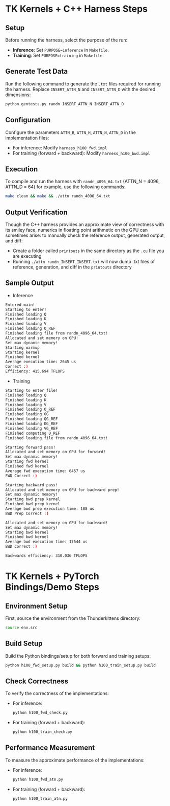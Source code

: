 
# TK Kernels + C++ Harness Steps

## Setup

Before running the harness, select the purpose of the run:

- **Inference**: Set `PURPOSE=inference` in `Makefile`.
- **Training**: Set `PURPOSE=training` in `Makefile`.

## Generate Test Data

Run the following command to generate the `.txt` files required for running the harness. Replace `INSERT_ATTN_N` and `INSERT_ATTN_D` with the desired dimensions:

```bash
python gentests.py randn INSERT_ATTN_N INSERT_ATTN_D
```

## Configuration

Configure the parameters `ATTN_B`, `ATTN_H`, `ATTN_N`, `ATTN_D` in the implementation files:

- For inference: Modify `harness_h100_fwd.impl`
- For training (forward + backward): Modify `harness_h100_bwd.impl`

## Execution

To compile and run the harness with `randn_4096_64.txt` (ATTN_N = 4096, ATTN_D = 64) for example, use the following commands:

```bash
make clean && make && ./attn randn_4096_64.txt
```

## Output Verification 

Though the C++ harness provides an approximate view of correctness with its smiley face, numerics in floating point arithmetic on the GPU can sometimes arise: to manually check the reference output, generated output, and diff: 

- Create a folder called `printouts` in the same directory as the `.cu` file you are executing
- Running `./attn randn_INSERT_INSERT.txt` will now dump .txt files of reference, generation, and diff in the `printouts` directory

## Sample Output

- Inference
```bash
Entered main!
Starting to enter!
Finished loading Q
Finished loading K
Finished loading V
Finished loading O_REF
Finished loading file from randn_4096_64.txt!
Allocated and set memory on GPU!
Set max dynamic memory!
Starting warmup
Starting kernel
Finished kernel
Average execution time: 2645 us
Correct :)
Efficiency: 415.694 TFLOPS
```
- Training
```bash
Starting to enter file!
Finished loading Q
Finished loading K
Finished loading V
Finished loading O_REF
Finished loading OG
Finished loading QG_REF
Finished loading KG_REF
Finished loading VG_REF
Finished computing D_REF
Finished loading file from randn_4096_64.txt!

Starting forward pass!
Allocated and set memory on GPU for forward!
Set max dynamic memory!
Starting fwd kernel
Finished fwd kernel
Average fwd execution time: 6457 us
FWD Correct :)

Starting backward pass!
Allocated and set memory on GPU for backward prep!
Set max dynamic memory!
Starting bwd prep kernel
Finished bwd prep kernel
Average bwd prep execution time: 188 us
BWD Prep Correct :)

Allocated and set memory on GPU for backward!
Set max dynamic memory!
Starting bwd kernel
Finished bwd kernel
Average bwd execution time: 17544 us
BWD Correct :)

Backwards efficiency: 310.036 TFLOPS
```


# TK Kernels + PyTorch Bindings/Demo Steps

## Environment Setup

First, source the environment from the Thunderkittens directory:

```bash
source env.src
```

## Build Setup

Build the Python bindings/setup for both forward and training setups:

```bash
python h100_fwd_setup.py build && python h100_train_setup.py build
```

## Check Correctness

To verify the correctness of the implementations:

- For inference: 
  ```bash
  python h100_fwd_check.py
  ```
- For training (forward + backward):
  ```bash
  python h100_train_check.py
  ```

## Performance Measurement

To measure the approximate performance of the implementations:

- For inference:
  ```bash
  python h100_fwd_atn.py
  ```
- For training (forward + backward):
  ```bash
  python h100_train_atn.py
  ```
